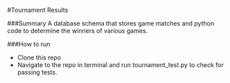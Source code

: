 #Tournament Results

###Summary
A database schema that stores game matches and python code to determine the winners of various games.

###How to run
- Clone this repo
- Navigate to the repo in terminal and run tournament_test.py to check for passing tests.
